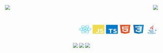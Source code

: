 
<div>
  <img  align="left" src="https://user-images.githubusercontent.com/89612417/216726221-4f531975-838b-4a77-818a-63b5f4bf4c3a.gif" />
</div>
 
 


<div align="right">
 <img height="140em"  src="https://github-readme-stats.vercel.app/api/top-langs/?username=lothllann&layout=compact&theme=synthwave&hide_border=true" />
</div> 

  ##

<div align="right" style="display: inline_block"><br>
  <img align="center" alt="nick-React" height="30" width="40" src="https://raw.githubusercontent.com/devicons/devicon/master/icons/react/react-original.svg">
  <img align="center" alt="nick-Js" height="30" width="40" src="https://raw.githubusercontent.com/devicons/devicon/master/icons/javascript/javascript-plain.svg">
  <img align="center" alt="nick-Ts" height="30" width="40" src="https://raw.githubusercontent.com/devicons/devicon/master/icons/typescript/typescript-plain.svg">
  <img align="center" alt="nick-HTML" height="30" width="40" src="https://raw.githubusercontent.com/devicons/devicon/master/icons/html5/html5-original.svg">
   <img align="center" alt="nick-CSS" height="30" width="40" src="https://raw.githubusercontent.com/devicons/devicon/master/icons/css3/css3-original.svg">
  <img align="center" alt="nick-Java" height="30" width="40" src="https://raw.githubusercontent.com/devicons/devicon/master/icons/java/java-original.svg">  
</div>

  ##
  
  <div align="center"> 
  <a href="https://instagram.com/ruupp___" target="_blank"><img src="https://img.shields.io/badge/-Instagram-%23E4405F?style=for-the-badge&logo=instagram&logoColor=white" target="_blank"></a>
  <a href = "mailto:nick.ruppenthal@gmail.com"><img src="https://img.shields.io/badge/-Gmail-%23333?style=for-the-badge&logo=gmail&logoColor=white" target="_blank"></a>
  <a href="https://www.linkedin.com/in/nickolas-ruppenthal-38b2ba167" target="_blank"><img src="https://img.shields.io/badge/-LinkedIn-%230077B5?style=for-the-badge&logo=linkedin&logoColor=white" target="_blank"></a> 
  
</div>

